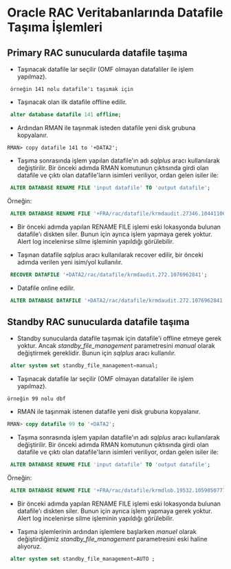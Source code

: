 
# Oracle RAC Veritabanlarında Datafile Taşıma İşlemleri


 ## Primary RAC sunucularda datafile taşıma 
 
- Taşınacak datafile lar seçilir (OMF olmayan datafaliler ile işlem yapılmaz).

```
 örneğin 141 nolu datafile'ı taşımak için 
```


- Taşınacak olan ilk datafile offline edilir.

```sql
 alter database datafile 141 offline;
```


- Ardından RMAN ile taşınmak isteden datafile yeni disk grubuna kopyalanır.

```
RMAN> copy datafile 141 to '+DATA2';
```


- Taşıma sonrasında işlem yapılan datafile'ın adı _sqlplus_ aracı kullanılarak değiştirilir. Bir önceki adımda RMAN komutunun çıktısında girdi olan datafile ve 
  çıktı olan datafile'ların isimleri veriliyor, ordan gelen isiler ile: 

```sql
 ALTER DATABASE RENAME FILE 'input datafile' TO 'output datafile';
```

  Örneğin:

```sql
 ALTER DATABASE RENAME FILE '+FRA/rac/datafile/krmdaudit.27346.1044110615' TO '+DATA2/rac/datafile/krmdaudit.272.1076962841';
```


- Bir önceki adımda yapılan RENAME FILE işlemi eski lokasyonda bulunan datafile'ı diskten siler. Bunun için ayrıca işlem yapmaya
 gerek yoktur. Alert log incelenirse silme işleminin yapıldığı görülebilir.


- Taşınan datafile _sqlplus_ aracı kullanılarak recover edilir, bir önceki adımda verilen yeni isim/yol kullanılır.

```sql
 RECOVER DATAFILE '+DATA2/rac/datafile/krmdaudit.272.1076962841';
```	


- Datafile online edilir.

```sql
 ALTER DATABASE DATAFILE '+DATA2/rac/datafile/krmdaudit.272.1076962841' ONLINE;
```



 ## Standby RAC sunucularda datafile taşıma


- Standby sunucularda datafile taşımak için datafile'i offline etmeye gerek yoktur. Ancak _standby_file_management_ parametresini _manual_ olarak değiştirmek gereklidir.
 Bunun için _sqlplus_ aracı kullanılır.
 
```sql
 alter system set standby_file_management=manual;
```


- Taşınacak datafile lar seçilir (OMF olmayan datafaliler ile işlem yapılmaz).

```
örneğin 99 nolu dbf 
```

- RMAN ile taşınmak istenen datafile yeni disk grubuna kopyalanır.

```sql
RMAN> copy datafile 99 to '+DATA2';
```


- Taşıma sonrasında işlem yapılan datafile'ın adı _sqlplus_ aracı kullanılarak değiştirilir. Bir önceki adımda RMAN komutunun çıktısında girdi olan datafile ve 
  çıktı olan datafile'ların isimleri veriliyor, ordan gelen isiler ile: 

```sql
 ALTER DATABASE RENAME FILE 'input datafile' TO 'output datafile';
```

  Örneğin:

```sql
 ALTER DATABASE RENAME FILE '+FRA/rac/datafile/krmdlob.19532.1059850777' TO '+DATA2/rac/datafile/krmdlob.216.1436967411';
```


- Bir önceki adımda yapılan RENAME FILE işlemi eski lokasyonda bulunan datafile'ı diskten siler. Bunun için ayrıca işlem yapmaya
 gerek yoktur. Alert log incelenirse silme işleminin yapıldığı görülebilir.


- Taşıma işlemlerinin ardından işlemlere başlarken _manuel_ olarak değiştirdiğimiz _standby_file_management_ parametresini eski haline alıyoruz.

```sql
 alter system set standby_file_management=AUTO ; 
```

